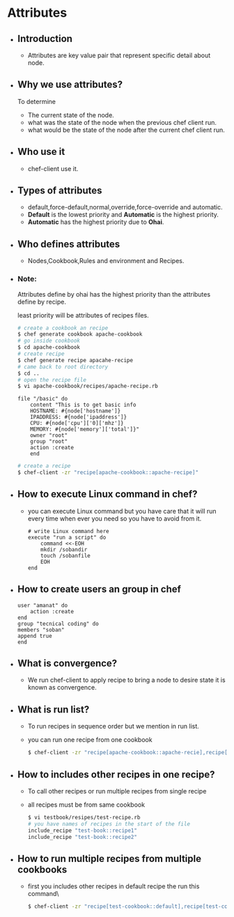 # Attributes

- ## Introduction

  - Attributes are key value pair that represent specific detail about node.

- ## Why we use attributes?

  To determine

  - The current state of the node.
  - what was the state of the node when the previous chef client run.
  - what would be the state of the node after the current chef client run.

- ## Who use it

  - chef-client use it.

- ## Types of attributes

  - default,force-default,normal,override,force-override and automatic.
  - **Default** is the lowest priority and **Automatic** is the highest priority.
  - **Automatic** has the highest priority due to **Ohai**.

- ## Who defines attributes

  - Nodes,Cookbook,Rules and environment and Recipes.

- ### Note:

  Attributes define by ohai has the highest priority than the attributes define by recipe.

  least priority will be attributes of recipes files.

  ```bash
  # create a cookbook an recipe
  $ chef generate cookbook apache-cookbook
  # go inside cookbook 
  $ cd apache-cookbook
  # create recipe
  $ chef generate recipe apacahe-recipe
  # came back to root directory
  $ cd ..
  # open the recipe file
  $ vi apache-cookbook/recipes/apache-recipe.rb
  ```

  ```basic
  file "/basic" do
      content "This is to get basic info
      HOSTNAME: #{node['hostname']}
      IPADDRESS: #{node['ipaddress']}
      CPU: #{node['cpu']['0]['mhz']}
      MEMORY: #{node['memory']['total']}"
      owner "root"
      group "root"
      action :create
      end                             
  ```

  ```bash
  # create a recipe
  $ chef-client -zr "recipe[apache-cookbook::apache-recipe]"
  ```

  

- ## How to execute Linux command in chef?

  - you can execute Linux command but you have care that it will run every time when ever you need  so you have to avoid  from it.

    ```basic
    # write Linux command here
    execute "run a script" do
        command <<-EOH
        mkdir /sobandir
        touch /sobanfile
        EOH
    end
    ```

    

- ## How to create users an group in chef

  ```basic
  user "amanat" do
      action :create 
  end
  group "tecnical coding" do
  members "soban" 
  append true
  end
  ```

  

- ## What is convergence?

  - We run chef-client to apply  recipe to bring a node to desire state it is known as convergence.

- ## What is run list?

  - To run recipes in sequence order but we mention in run list.

  - you can run one recipe from one cookbook 

    ```bash
    $ chef-client -zr "recipe[apache-cookbook::apache-recie],recipe[test-cookbook::test-apache]"
    ```

    

- ## How to includes other recipes in one recipe?

  - To call other recipes or run multiple recipes from single recipe

  - all recipes must be from same cookbook

    ```bash
    $ vi testbook/resipes/test-recipe.rb
    # you have names of recipes in the start of the file
    include_recipe "test-book::recipe1"
    include_recipe "test-book::recipe2"
    ```

    

    

- ## How to run multiple recipes from multiple cookbooks

  - first you includes other recipes in default recipe the run this command\

    ```bash
    $ chef-client -zr "recipe[test-cookbook::default],recipe[test-cookbook::recipe2]"
    ```

    













